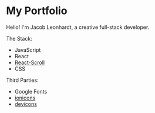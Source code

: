 # My Portfolio

Hello! I'm Jacob Leonhardt, a creative full-stack developer.

The Stack:
- JavaScript
- React
- [React-Scroll](https://github.com/fisshy/react-scroll)
- CSS

Third Parties:
- Google Fonts
- [ionicons](https://ionic.io/ionicons)
- [devicons](https://devicon.dev/)

